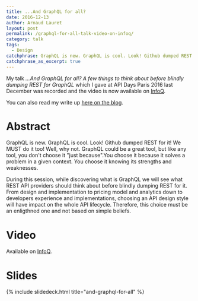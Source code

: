 ```yaml
---
title: ...And GraphQL for all?
date: 2016-12-13
author: Arnaud Lauret
layout: post
permalink: /graphql-for-all-talk-video-on-infoq/
category: talk
tags:
  - Design
catchphrase: GraphQL is new. GraphQL is cool. Look! Github dumped REST for it! We MUST do it too! Well, why not. GraphQL could be a great tool, but like any tool, you don't choose it "just because".You choose it because it solves a problem in a given context. You choose it knowing its strengths and weaknesses. During this session, while discovering what is GraphQL we will see what REST API providers should think about before blindly dumping REST for it
catchphrase_as_excerpt: true
---
```


My talk _...And GraphQL for all? A few things to think about before blindly dumping REST for GraphQL_ which I gave at API Days Paris 2016 last December was recorded and the video is now available on [InfoQ](https://www.infoq.com/presentations/api-rest-graphql).

You can also read my write up [here on the blog](/and-graphql-for-all-a-few-things-to-think-about-before-blindly-dumping-rest-for-graphql/).

# Abstract

GraphQL is new. GraphQL is cool. Look! Github dumped REST for it! We MUST do it too! Well, why not. GraphQL could be a great tool, but like any tool, you don't choose it "just because".You choose it because it solves a problem in a given context. You choose it knowing its strengths and weaknesses.

During this session, while discovering what is GraphQL we will see what REST API providers should think about before blindly dumping REST for it. From design and implementation to pricing model and analytics down to developers experience and implementations, choosing an API design style will have impact on the whole API lifecycle. Therefore, this choice must be an enligthned one and not based on simple beliefs.

# Video

Available on [InfoQ](https://www.infoq.com/presentations/api-rest-graphql).

# Slides

{% include slidedeck.html title="and-graphql-for-all" %}
